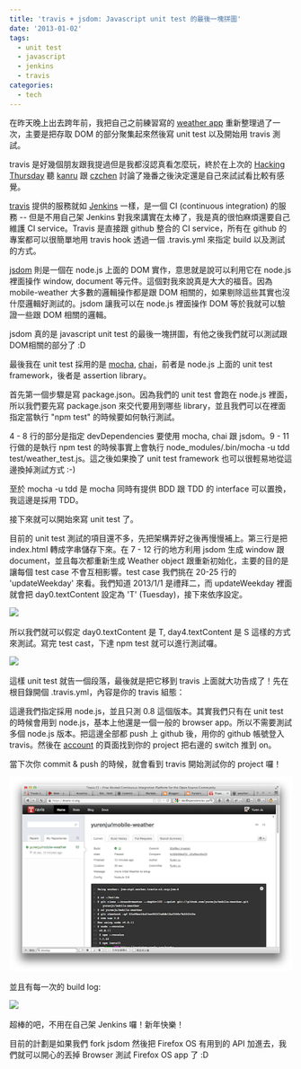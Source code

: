 ```yaml
---
title: 'travis + jsdom: Javascript unit test 的最後一塊拼圖'
date: '2013-01-02'
tags:
  - unit test
  - javascript
  - jenkins
  - travis
categories:
  - tech
---
```

在昨天晚上出去跨年前，我把自己之前練習寫的 [weather app](http://yurinfore.blogspot.tw/2012/09/html5-mobile-app.html) 重新整理過了一次，主要是把存取 DOM 的部分聚集起來然後寫 unit test 以及開始用 travis 測試。  
  
travis 是好幾個朋友跟我提過但是我都沒認真看怎麼玩，終於在上次的 [Hacking Thursday](http://www.hackingthursday.org/) 聽 [kanru](http://kanru.info/blog/) 跟 [czchen](http://www.linkedin.com/in/changzhuo) 討論了幾番之後決定還是自己來試試看比較有感覺。  
  
[travis](http://travis-ci.org/) 提供的服務就如 [Jenkins](http://jenkins-ci.org/) 一樣，是一個 CI (continuous integration) 的服務 -- 但是不用自己架 Jenkins 對我來講實在太棒了，我是真的很怕麻煩還要自己維護 CI service。Travis 是直接跟 github 整合的 CI service，所有在 github 的專案都可以很簡單地用 travis hook 透過一個 .travis.yml 來指定 build 以及測試的方式。  
  
[jsdom](https://github.com/tmpvar/jsdom) 則是一個在 node.js 上面的 DOM 實作，意思就是說可以利用它在 node.js 裡面操作 window, document 等元件。這個對我來說真是大大的福音。因為 mobile-weather 大多數的邏輯操作都是跟 DOM 相關的，如果剔除這些其實也沒什麼邏輯好測試的。jsdom 讓我可以在 node.js 裡面操作 DOM 等於我就可以驗證一些跟 DOM 相關的邏輯。  
  
jsdom 真的是 javascript unit test 的最後一塊拼圖，有他之後我們就可以測試跟 DOM相關的部分了 :D  
  
最後我在 unit test 採用的是 [mocha](http://visionmedia.github.com/mocha/), [chai](http://chaijs.com/)，前者是 node.js 上面的 unit test framework，後者是 assertion library。  
  
首先第一個步驟是寫 package.json。因為我們的 unit test 會跑在 node.js 裡面，所以我們要先寫 package.json 來交代要用到哪些 library，並且我們可以在裡面指定當執行 "npm test" 的時候要如何執行測試。  
  
  
  
4 - 8 行的部分是指定 devDependencies 要使用 mocha, chai 跟 jsdom。9 - 11 行做的是執行 npm test 的時候事實上會執行 node\_modules/.bin/mocha -u tdd test/weather\_test.js。這之後如果換了 unit test framework 也可以很輕易地從這邊換掉測試方式 :-)  
  
至於 mocha -u tdd 是 mocha 同時有提供 BDD 跟 TDD 的 interface 可以置換，我這邊是採用 TDD。  
  
接下來就可以開始來寫 unit test 了。  
  
目前的 unit test 測試的項目還不多，先把架構弄好之後再慢慢補上。第三行是把 index.html 轉成字串儲存下來。在 7 - 12 行的地方利用 jsdom 生成 window 跟 document，並且每次都重新生成 Weather object 跟重新初始化，主要的目的是讓每個 test case 不會互相影響。test case 我們挑在 20-25 行的 'updateWeekday' 來看。我們知道 2013/1/1 是禮拜二，而 updateWeekday 裡面就會把 day0.textContent 設定為 'T' (Tuesday)，接下來依序設定。  
  

[![](http://2.bp.blogspot.com/--Xl-QfntGx4/UOJyyJodysI/AAAAAAAAXhE/8PV_v3YW4Qk/s1600/%E8%9E%A2%E5%B9%95%E5%BF%AB%E7%85%A7+2013-01-01+%E4%B8%8B%E5%8D%881.22.39.png)](images/0.png)

  
所以我們就可以假定 day0.textContent 是 T, day4.textContent 是 S 這樣的方式來測試。寫完 test cast，下達 npm test 就可以進行測試囉。  
  

[![](http://2.bp.blogspot.com/-DbPABUTxapU/UOJzgCWiRVI/AAAAAAAAXhM/ZzTAp0JNDcM/s1600/%E8%9E%A2%E5%B9%95%E5%BF%AB%E7%85%A7+2013-01-01+%E4%B8%8B%E5%8D%881.26.07.png)](images/1.png)

這樣 unit test 就告一個段落，最後就是把它移到 travis 上面就大功告成了！先在根目錄開個 .travis.yml，內容是你的 travis 組態：  
  
這邊我們指定採用 node.js，並且只測 0.8 這個版本。其實我們只有在 unit test 的時候會用到 node.js，基本上他還是一個一般的 browser app。所以不需要測試多個 node.js 版本。把這邊全部都 push 上 github 後，用你的 github 帳號登入 travis。然後在 [account](https://travis-ci.org/profile) 的頁面找到你的 project 把右邊的 switch 推到 on。  
  
當下次你 commit & push 的時候，就會看到 travis 開始測試你的 project 囉！  
  

[![](images/2.png)](http://2.bp.blogspot.com/-GpG9V7SuI6g/UOJ1gksTpDI/AAAAAAAAXhY/5oxR1h5ElX4/s1600/%E8%9E%A2%E5%B9%95%E5%BF%AB%E7%85%A7+2013-01-01+%E4%B8%8B%E5%8D%881.30.23.png)

並且有每一次的 build log:  
  

[![](http://1.bp.blogspot.com/-Wp-5qsGDLc4/UOJ1zdeOBiI/AAAAAAAAXhg/YlArEgmhUxA/s1600/%E8%9E%A2%E5%B9%95%E5%BF%AB%E7%85%A7+2013-01-01+%E4%B8%8B%E5%8D%881.35.39.png)](images/3.png)

  
超棒的吧，不用在自己架 Jenkins 囉！新年快樂！  
  
目前的計劃是如果我們 fork jsdom 然後把 Firefox OS 有用到的 API 加進去，我們就可以開心的丟掉 Browser 測試 Firefox OS app 了 :D